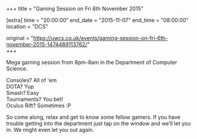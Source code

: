 +++
title = "Gaming Session on Fri 6th November 2015"

[extra]
time = "20:00:00"
end_date = "2015-11-07"
end_time = "08:00:00"
location = "DCS"

original = "https://uwcs.co.uk/events/gaming-session-on-fri-6th-november-2015-1474489113762/"    
+++

Mega gaming session from 8pm-8am in the Department of Computer Science.

Consoles? All of 'em  
DOTA? Yup  
Smash? Easy  
Tournaments? You bet\!  
Oculus Rift? Sometimes :P

So come along, relax and get to know some fellow gamers. If you have trouble getting into the department just tap on the window and we’ll let you in. We might even let you out again.

